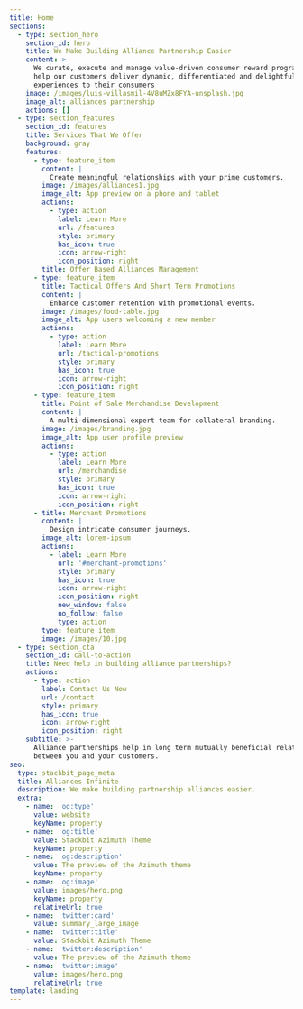 ```yaml
---
title: Home
sections:
  - type: section_hero
    section_id: hero
    title: We Make Building Alliance Partnership Easier
    content: >
      We curate, execute and manage value-driven consumer reward programs that
      help our customers deliver dynamic, differentiated and delightful
      experiences to their consumers
    image: /images/luis-villasmil-4V8uMZx8FYA-unsplash.jpg
    image_alt: alliances partnership
    actions: []
  - type: section_features
    section_id: features
    title: Services That We Offer
    background: gray
    features:
      - type: feature_item
        content: |
          Create meaningful relationships with your prime customers.
        image: /images/alliances1.jpg
        image_alt: App preview on a phone and tablet
        actions:
          - type: action
            label: Learn More
            url: /features
            style: primary
            has_icon: true
            icon: arrow-right
            icon_position: right
        title: Offer Based Alliances Management
      - type: feature_item
        title: Tactical Offers And Short Term Promotions
        content: |
          Enhance customer retention with promotional events.
        image: /images/food-table.jpg
        image_alt: App users welcoming a new member
        actions:
          - type: action
            label: Learn More
            url: /tactical-promotions
            style: primary
            has_icon: true
            icon: arrow-right
            icon_position: right
      - type: feature_item
        title: Point of Sale Merchandise Development
        content: |
          A multi-dimensional expert team for collateral branding.
        image: /images/branding.jpg
        image_alt: App user profile preview
        actions:
          - type: action
            label: Learn More
            url: /merchandise
            style: primary
            has_icon: true
            icon: arrow-right
            icon_position: right
      - title: Merchant Promotions
        content: |
          Design intricate consumer journeys.
        image_alt: lorem-ipsum
        actions:
          - label: Learn More
            url: '#merchant-promotions'
            style: primary
            has_icon: true
            icon: arrow-right
            icon_position: right
            new_window: false
            no_follow: false
            type: action
        type: feature_item
        image: /images/10.jpg
  - type: section_cta
    section_id: call-to-action
    title: Need help in building alliance partnerships?
    actions:
      - type: action
        label: Contact Us Now
        url: /contact
        style: primary
        has_icon: true
        icon: arrow-right
        icon_position: right
    subtitle: >-
      Alliance partnerships help in long term mutually beneficial relationships
      between you and your customers.
seo:
  type: stackbit_page_meta
  title: Alliances Infinite
  description: We make building partnership alliances easier.
  extra:
    - name: 'og:type'
      value: website
      keyName: property
    - name: 'og:title'
      value: Stackbit Azimuth Theme
      keyName: property
    - name: 'og:description'
      value: The preview of the Azimuth theme
      keyName: property
    - name: 'og:image'
      value: images/hero.png
      keyName: property
      relativeUrl: true
    - name: 'twitter:card'
      value: summary_large_image
    - name: 'twitter:title'
      value: Stackbit Azimuth Theme
    - name: 'twitter:description'
      value: The preview of the Azimuth theme
    - name: 'twitter:image'
      value: images/hero.png
      relativeUrl: true
template: landing
---
```


